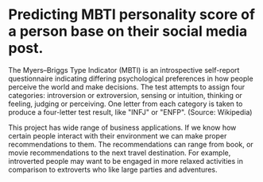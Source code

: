 # Predicting MBTI personality score of a person base on their social media post.

The Myers–Briggs Type Indicator (MBTI) is an introspective self-report questionnaire indicating differing psychological preferences in how people perceive the world and make decisions. The test attempts to assign four categories: introversion or extroversion, sensing or intuition, thinking or feeling, judging or perceiving. One letter from each category is taken to produce a four-letter test result, like "INFJ" or "ENFP". (Source: Wikipedia)

This project has wide range of business applications. If we know how certain people interact with their environment we can make proper recommendations to them. The recommendations can range from book, or movie recommendations to the next travel destination. For example, introverted people may want to be engaged in more relaxed activities in comparison to extroverts who like large parties and adventures.

